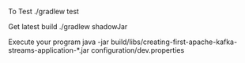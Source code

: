 To Test 
./gradlew test

Get latest build 
./gradlew shadowJar

Execute your program
java -jar build/libs/creating-first-apache-kafka-streams-application-*.jar configuration/dev.properties
